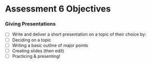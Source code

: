 # Assessment 6 Objectives

### Giving Presentations
- [ ] Write and deliver a short presentation on a topic of their choice by:
- [ ] Deciding on a topic
- [ ] Writing a basic outline of major points
- [ ] Creating slides (then edit)
- [ ] Practicing & presenting!
